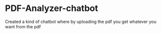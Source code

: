 # PDF-Analyzer-chatbot
Created a kind of chatbot where by uploading the pdf you get whatever you want from the pdf 
